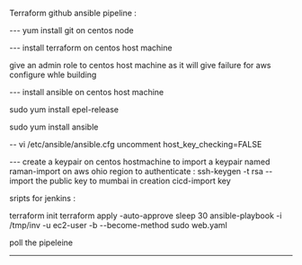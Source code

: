 
 Terraform github ansible pipeline :


--- yum install git on centos node

--- install terraform on centos host machine

give an admin role to centos host machine as it will give failure for aws configure whle building

--- install ansible on centos host machine 

sudo yum install epel-release

sudo yum install ansible


-- vi /etc/ansible/ansible.cfg
   uncomment host_key_checking=FALSE


--- create a keypair on centos hostmachine to import a keypair named raman-import on aws ohio region to authenticate :
ssh-keygen -t rsa
-- import the public key to mumbai in creation cicd-import key

sripts for jenkins :


 terraform init
 terraform apply -auto-approve
 sleep 30
 ansible-playbook -i /tmp/inv -u ec2-user -b --become-method sudo web.yaml



poll the pipeleine
*****

